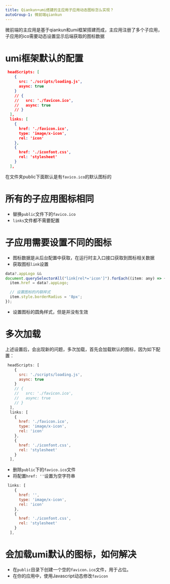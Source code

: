 ```yaml
---
title: Qiankun+umi搭建的主应用子应用动态图标怎么实现？
autoGroup-1: 微前端qiankun
---
```


微前端的主应用是基于qiankun和umi框架搭建而成，主应用注册了多个子应用，子应用的ico需要动态设置显示后端获取的图标数据

# umi框架默认的配置

```json
 headScripts: [
    {
      src: './scripts/loading.js',
      async: true
    }
    // {
    //   src: './favicon.ico',
    //   async: true
    // }
  ],
  links: [
    {
      href: './favicon.ico',
      type: 'image/x-icon',
      rel: 'icon'
    },
    {
      href: './iconfont.css',
      rel: 'stylesheet'
    }
  ],
```
在文件夹public下面默认是有`favico.ico`的默认图标的

# 所有的子应用图标相同

- 替换`public`文件下的`favico.ico`
- `links`文件都不需要配置

# 子应用需要设置不同的图标
- 图标数据是从后台配置中获取，在运行时主入口接口获取到图标相关数据
- 获取图标`link`设置

```js
data?.appLogo &&
document.querySelectorAll("link[rel*='icon']").forEach((item: any) => {
  item.href = data?.appLogo;

  // 设置图标的内联样式
  item.style.borderRadius = '8px';
});

```
- 设置图标的圆角样式，但是并没有生效

# 多次加载
上述设置后，会出现新的问题，多次加载，首先会加载默认的图标，因为如下配置：

```js
 headScripts: [
    {
      src: './scripts/loading.js',
      async: true
    }
    // {
    //   src: './favicon.ico',
    //   async: true
    // }
  ],
  links: [
    {
      href: './favicon.ico',
      type: 'image/x-icon',
      rel: 'icon'
    },
    {
      href: './iconfont.css',
      rel: 'stylesheet'
    }
  ],
```
- 删除`public`下的`favico.ico`文件
- 将配置`href: ''`设置为空字符串

```js
 links: [
    {
      href: '',
      type: 'image/x-icon',
      rel: 'icon'
    },
    {
      href: './iconfont.css',
      rel: 'stylesheet'
    }
  ],

```

# 会加载umi默认的图标，如何解决
- 在`public`目录下创建一个空的`favicon.ico`文件，用于占位。
- 在你的应用中，使用Javascript动态修改`favicon`



